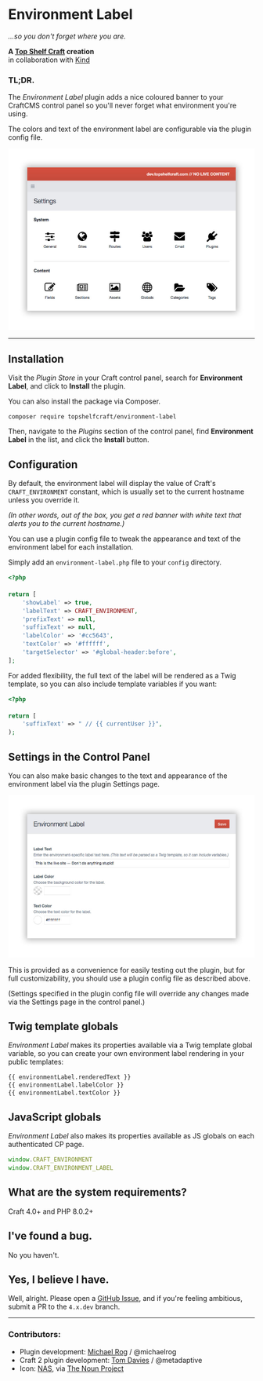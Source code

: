 # Environment Label

_...so you don't forget where you are._

**A [Top Shelf Craft](https://topshelfcraft.com) creation**  
in collaboration with [Kind](https://madebykind.com/)


### TL;DR.

The _Environment Label_ plugin adds a nice coloured banner to your CraftCMS control panel so you'll never forget what environment you're using.

The colors and text of the environment label are configurable via the plugin config file.

![Screenshot](docs/dev.jpg)

* * *


## Installation

Visit the _Plugin Store_ in your Craft control panel, search for **Environment Label**, and click to **Install** the plugin.

You can also install the package via Composer.
```
composer require topshelfcraft/environment-label
```

Then, navigate to the _Plugins_ section of the control panel, find **Environment Label** in the list, and click the **Install** button.


## Configuration

By default, the environment label will display the value of Craft's `CRAFT_ENVIRONMENT` constant, which is usually set to the current hostname unless you override it.

_(In other words, out of the box, you get a red banner with white text that alerts you to the current hostname.)_

You can use a plugin config file to tweak the appearance and text of the environment label for each installation.

Simply add an `environment-label.php` file to your `config` directory.

```php
<?php

return [
    'showLabel' => true,
    'labelText' => CRAFT_ENVIRONMENT,
    'prefixText' => null,
    'suffixText' => null,
    'labelColor' => '#cc5643',
    'textColor' => '#ffffff',
    'targetSelector' => '#global-header:before',
];
```

For added flexibility, the full text of the label will be rendered as a Twig template, so you can also include template variables if you want:

```php
<?php

return [
    'suffixText' => " // {{ currentUser }}",
);
```


## Settings in the Control Panel

You can also make basic changes to the text and appearance of the environment label via the plugin Settings page.

![Settings](docs/settings.jpg)

</div>

This is provided as a convenience for easily testing out the plugin, but for full customizability, you should use a plugin config file as described above.

(Settings specified in the plugin config file will override any changes made via the Settings page in the control panel.)


## Twig template globals

_Environment Label_ makes its properties available via a Twig template global variable, so you can create your own
environment label rendering in your public templates:

```twig
{{ environmentLabel.renderedText }}
{{ environmentLabel.labelColor }}
{{ environmentLabel.textColor }}
```

## JavaScript globals

_Environment Label_ also makes its properties available as JS globals on each authenticated CP page.

```js
window.CRAFT_ENVIRONMENT
window.CRAFT_ENVIRONMENT_LABEL
```

## What are the system requirements?

Craft 4.0+ and PHP 8.0.2+


## I've found a bug.

No you haven't.


## Yes, I believe I have.

Well, alright. Please open a [GitHub Issue](https://github.com/topshelfcraft/Environment-Label/issues), and if you're feeling ambitious, submit a PR to the `4.x.dev` branch.


* * *

### Contributors:

  - Plugin development: [Michael Rog](https://michaelrog.com) / @michaelrog
  - Craft 2 plugin development: [Tom Davies](https://github.com/tomdavies) / @metadaptive
  - Icon: [NAS](http://nasztu.com/), via [The Noun Project](https://thenounproject.com/search/?q=label&i=28588)
